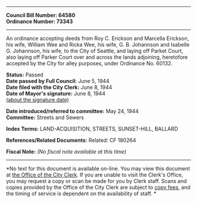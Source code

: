* * * * *  
  
**Council Bill Number: [](#h0)[](#h2)64580**   
**Ordinance Number: 73343**  
  
* * * * *  
  
An ordinance accepting deeds from Roy C. Erickson and Marcella Erickson, his wife, William Wee and Ricka Wee, his wife, G. B. Johannson and Isabelle G. Johannson, his wife, to the City of Seattle, and laying off Parket Court, also laying off Parker Court over and across the lands adjoining, heretofore accepted by the City for alley purposes, under Ordinance No. 60132.  
  
**Status:** Passed   
**Date passed by Full Council:** June 5, 1944   
**Date filed with the City Clerk:** June 8, 1944   
**Date of Mayor's signature:** June 8, 1944   
[(about the signature date)](/~public/approvaldate.htm)   
  
  
**Date introduced/referred to committee:** May 24, 1944   
**Committee:** Streets and Sewers   
  
**Index Terms:** LAND-ACQUISITION, STREETS, SUNSET-HILL, BALLARD  
  
**References/Related Documents:** Related: CF 180264  
  
**Fiscal Note:** *(No fiscal note available at this time)*  
  
* * * * *  
  
*No text for this document is available on-line. You may view this document at [the Office of the City Clerk](http://www.seattle.gov/leg/clerk/contactUs.htm). If you are unable to visit the Clerk's Office, you may request a copy or scan be made for you by Clerk staff. Scans and copies provided by the Office of the City Clerk are subject to [copy fees](http://clerk.seattle.gov/~public/clerkfees.htm), and the timing of service is dependent on the availability of staff. *  
  
  

